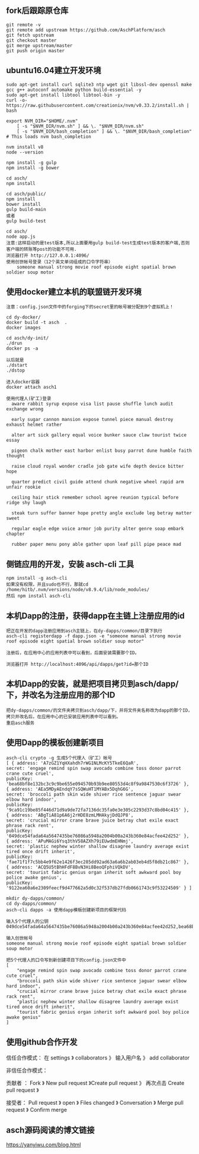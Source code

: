## fork后跟踪原仓库
    git remote -v
    git remote add upstream https://github.com/AschPlatform/asch
    git fetch upstream
    git checkout master
    git merge upstream/master
    git push origin master

## ubuntu16.04建立开发环境
    sudo apt-get install curl sqlite3 ntp wget git libssl-dev openssl make gcc g++ autoconf automake python build-essential -y
    sudo apt-get install libtool libtool-bin -y
    curl -o- https://raw.githubusercontent.com/creationix/nvm/v0.33.2/install.sh | bash

    export NVM_DIR="$HOME/.nvm"
        [ -s "$NVM_DIR/nvm.sh" ] && \. "$NVM_DIR/nvm.sh" 
        [ -s "$NVM_DIR/bash_completion" ] && \. "$NVM_DIR/bash_completion"  # This loads nvm bash_completion

    nvm install v8
    node --version

    npm install -g gulp
    npm install -g bower

    cd asch/
    npm install

    cd asch/public/
    npm install
    bower install
    gulp build-main
    或者
    gulp build-test
    
    cd asch/
    node app.js
    注意:这样启动的是test版本,所以上面要用gulp build-test生成test版本的客户端,否则客户端的转账等post的功能不可用.
    浏览器打开 http://127.0.0.1:4096/
    使用创世帐号登录（12个英文单词组成的口令字符串）
        someone manual strong movie roof episode eight spatial brown soldier soup motor

## 使用docker建立本机的联盟链开发环境
    注意：config.json文件中的forging下的secret里的帐号被分配到9个虚拟机上！

    cd dy-docker/
    docker build -t asch  .
    docker images

    cd asch/dy-init/
    ./drun
    docker ps -a

    以后就是
    ./dstart
    ./dstop

    进入docker容器
    docker attach asch1

    使用代理人(矿工)登录
      aware rabbit syrup expose visa list pause shuffle lunch audit exchange wrong

      early sugar cannon mansion expose tunnel piece manual destroy exhaust helmet rather

      alter art sick gallery equal voice bunker sauce claw tourist twice essay

      pigeon chalk mother east harbor enlist busy parrot dune humble faith thought

      raise cloud royal wonder cradle job gate wife depth device bitter hope

      quarter predict civil guide attend chunk negative wheel rapid arm unfair rookie

      ceiling hair stick remember school agree reunion typical before ridge shy laugh

      steak turn suffer banner hope pretty angle exclude leg betray matter sweet

      regular eagle edge voice armor job purity alter genre soap embark chapter
      
      rubber paper menu pony able gather upon leaf pill pipe peace mad

## 侧链应用的开发，安装 asch-cli 工具
    npm install -g asch-cli
    如果没有权限，并且sudo也不行，那就cd /home/hitb/.nvm/versions/node/v8.9.4/lib/node_modules/
    然后 npm install asch-cli

## 本机Dapp的注册，获得dapp在主链上注册应用的id
    把正在开发的dapp注册应用到asch主链上，在dy-dapps/common/目录下执行
    asch-cli registerdapp -f dapp.json -e "someone manual strong movie roof episode eight spatial brown soldier soup motor"

    注册后，在应用中心的应用列表中可以看到，后面安装需要那个ID。

    浏览器打开 http://localhost:4096/api/dapps/get?id=那个ID

## 本机Dapp的安装，就是把项目拷贝到asch/dapp/下，并改名为注册应用的那个ID
    把dy-dapps/common/的文件夹拷贝到asch/dapp/下，并将文件夹名称改为dapp的那个ID，
    拷贝并改名后，在应用中心的已安装应用列表中可以看到。
    重启asch服务

## 使用Dapp的模板创建新项目
    asch-cli crypto -g 生成5个代理人（矿工）帐号
    [ { address: 'A7zGZ1YqHXahdh7rWG1NLMcKY5TkeE6QaR',
    secret: 'engage remind spin swap avocado combine toss donor parrot crane cute cruel',
    publicKey: 'bea68bf8e132bc3c9c9be655e094570b93b9ee80553d4c8f9a9847530c6f3726' },  { address: 'AEa5MDyAEndqY7sSQWuHT1MYABx5DqhG6G',
    secret: 'broccoli path skin wide shiver rice sentence jaguar swear elbow hard indoor',
    publicKey: '9ca91c19be85f446d71d9a9de72fa7136dc35fa0e3e305c2293d37c8bd04c415' },  { address: 'ABgTiA81p6A6j2rHDE8zmLMHAkyjDdQJP8',
    secret: 'crucial mirror crane brave juice betray chat exile exact phrase rack rent',
    publicKey: '049dce54fada64a5647435be76086a5948a2004b00a243b360e84acfee42d252' },  { address: 'APuMAGi6Ysq3thV58AZXh79iEUwdmEHNmj',
    secret: 'plastic nephew winter shallow disagree laundry average exist tired once drift inherit',
    publicKey: 'fae71f1f7c5bb4e9f62e1426f3ec285dd92ad63a6a6b2ab03eb4d5f8db21c867' },  { address: 'ACQ5U5tBhHFdF8BvN3Hi8BeoQFphiVQkDV',
    secret: 'tourist fabric genius organ inherit soft awkward pool boy police awake genius',
    publicKey: '9122ea60a6e2309feecf9d477662a5d0c32f537db27fdb0661743c9f53224509' } ]

    mkdir dy-dapps/common/
    cd dy-dapps/common/
    asch-cli dapps -a 使用dapp模板创建新项目的框架代码

    输入5个代理人的公钥
    049dce54fada64a5647435be76086a5948a2004b00a243b360e84acfee42d252,bea68bf8e132bc3c9c9be655e094570b93b9ee80553d4c8f9a9847530c6f3726,9ca91c19be85f446d71d9a9de72fa7136dc35fa0e3e305c2293d37c8bd04c415,fae71f1f7c5bb4e9f62e1426f3ec285dd92ad63a6a6b2ab03eb4d5f8db21c867,9122ea60a6e2309feecf9d477662a5d0c32f537db27fdb0661743c9f53224509

    输入创世帐号
    someone manual strong movie roof episode eight spatial brown soldier soup motor

    把5个代理人的口令写到新创建项目下的config.json文件中
    [
        "engage remind spin swap avocado combine toss donor parrot crane cute cruel",
        "broccoli path skin wide shiver rice sentence jaguar swear elbow hard indoor",
        "crucial mirror crane brave juice betray chat exile exact phrase rack rent",
        "plastic nephew winter shallow disagree laundry average exist tired once drift inherit",
        "tourist fabric genius organ inherit soft awkward pool boy police awake genius"
    ]

## 使用github合作开发
信任合作模式：
在 settings 》 collaborators 》 输入用户名 》 add collaborator

非信任合作模式：

贡献者 ：
Fork 》 New pull request 》Create pull request 》 再次点击 Create pull request 》

接受者：
Pull request 》 open 》 Files changed 》 Conversation 》 Merge pull request 》 Confirm merge


## asch源码阅读的博文链接
https://yanyiwu.com/blog.html